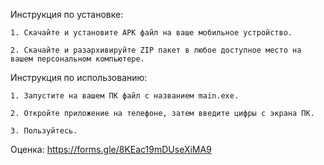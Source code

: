 Инструкция по установке:

    1. Скачайте и установите APK файл на ваше мобильное устройство.
    
    2. Скачайте и разархивируйте ZIP пакет в любое доступное место на вашем персональном компьютере.
    
Инструкция по использованию:
    
    1. Запустите на вашем ПК файл с названием main.exe.
    
    2. Откройте приложение на телефоне, затем введите цифры с экрана ПК.
    
    3. Пользуйтесь.


Оценка: 
    https://forms.gle/8KEac19mDUseXiMA9
